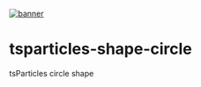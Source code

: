 [![banner](https://particles.js.org/images/banner2.png)](https://particles.js.org)

# tsparticles-shape-circle

tsParticles circle shape
